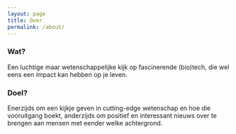```yaml
---
layout: page
title: Over
permalink: /about/
---
```


### Wat? 
Een luchtige maar wetenschappelijke kijk op fascinerende (bio)tech, die wel eens een impact kan hebben op je leven.

### Doel? 
Enerzijds om een kijkje geven in cutting-edge wetenschap en hoe die vooruitgang boekt, anderzijds om positief en interessant nieuws over te brengen aan mensen met eender welke achtergrond.
